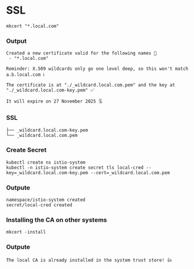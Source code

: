 # SSL
```
mkcert "*.local.com"
```
### Output
```
Created a new certificate valid for the following names 📜
 - "*.local.com"

Reminder: X.509 wildcards only go one level deep, so this won't match a.b.local.com ℹ️

The certificate is at "./_wildcard.local.com.pem" and the key at "./_wildcard.local.com-key.pem" ✅

It will expire on 27 November 2025 🗓
```
### SSL
```
├── _wildcard.local.com-key.pem
└── _wildcard.local.com.pem
```
### Create Secret
```
kubectl create ns istio-system
kubectl -n istio-system create secret tls local-cred --key=_wildcard.local.com-key.pem --cert=_wildcard.local.com.pem
```
### Outpute
```
namespace/istio-system created
secret/local-cred created
```
### Installing the CA on other systems
```
mkcert -install
```
### Outpute
```
The local CA is already installed in the system trust store! 👍
```